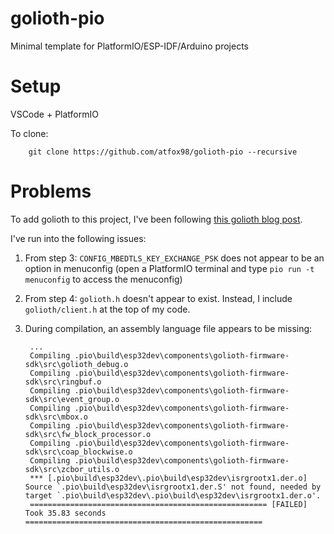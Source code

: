 # golioth-pio
Minimal template for PlatformIO/ESP-IDF/Arduino projects

# Setup
VSCode + PlatformIO

To clone:

        git clone https://github.com/atfox98/golioth-pio --recursive

# Problems
To add golioth to this project, I've been following [this golioth blog post](https://blog.golioth.io/how-to-add-golioth-to-any-esp-idf-project/).

I've run into the following issues:
1) From step 3: `CONFIG_MBEDTLS_KEY_EXCHANGE_PSK` does not appear to be an option in menuconfig (open a PlatformIO terminal and type `pio run -t menuconfig` to access the menuconfig)
2) From step 4: `golioth.h` doesn't appear to exist. Instead, I include `golioth/client.h` at the top of my code.
3) During compilation, an assembly language file appears to be missing:

        ...
        Compiling .pio\build\esp32dev\components\golioth-firmware-sdk\src\golioth_debug.o
        Compiling .pio\build\esp32dev\components\golioth-firmware-sdk\src\ringbuf.o
        Compiling .pio\build\esp32dev\components\golioth-firmware-sdk\src\event_group.o
        Compiling .pio\build\esp32dev\components\golioth-firmware-sdk\src\mbox.o
        Compiling .pio\build\esp32dev\components\golioth-firmware-sdk\src\fw_block_processor.o
        Compiling .pio\build\esp32dev\components\golioth-firmware-sdk\src\coap_blockwise.o
        Compiling .pio\build\esp32dev\components\golioth-firmware-sdk\src\zcbor_utils.o
        *** [.pio\build\esp32dev\.pio\build\esp32dev\isrgrootx1.der.o] Source `.pio\build\esp32dev\isrgrootx1.der.S' not found, needed by target `.pio\build\esp32dev\.pio\build\esp32dev\isrgrootx1.der.o'.
        ===================================================== [FAILED] Took 35.83 seconds =====================================================
